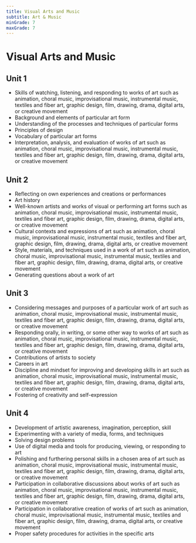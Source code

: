 ```yaml
---
title: Visual Arts and Music
subtitle: Art & Music
minGrade: 7
maxGrade: 7
---
```

# Visual Arts and Music


## Unit 1
* Skills of watching, listening, and responding to works of art such as animation, choral music, improvisational music, instrumental music, textiles and fiber art, graphic design, film, drawing, drama, digital arts, or creative movement
* Background and elements of particular art form
* Understanding of the processes and techniques of particular forms
* Principles of design
* Vocabulary of particular art forms
* Interpretation, analysis, and evaluation of works of art such as animation, choral music, improvisational music, instrumental music, textiles and fiber art, graphic design, film, drawing, drama, digital arts, or creative movement

## Unit 2
* Reflecting on own experiences and creations or performances
* Art history
* Well-known artists and works of visual or performing art forms such as animation, choral music, improvisational music, instrumental music, textiles and fiber art, graphic design, film, drawing, drama, digital arts, or creative movement
* Cultural contexts and expressions of art such as animation, choral music, improvisational music, instrumental music, textiles and fiber art, graphic design, film, drawing, drama, digital arts, or creative movement
* Style, materials, and techniques used in a work of art such as animation, choral music, improvisational music, instrumental music, textiles and fiber art, graphic design, film, drawing, drama, digital arts, or creative movement
* Generating questions about a work of art

## Unit 3
* Considering messages and purposes of a particular work of art such as animation, choral music, improvisational music, instrumental music, textiles and fiber art, graphic design, film, drawing, drama, digital arts, or creative movement
* Responding orally, in writing, or some other way to works of art such as animation, choral music, improvisational music, instrumental music, textiles and fiber art, graphic design, film, drawing, drama, digital arts, or creative movement
* Contributions of artists to society
* Careers in art
* Discipline and mindset for improving and developing skills in art such as animation, choral music, improvisational music, instrumental music, textiles and fiber art, graphic design, film, drawing, drama, digital arts, or creative movement
* Fostering of creativity and self-expression

## Unit 4
* Development of artistic awareness, imagination, perception, skill
* Experimenting with a variety of media, forms, and techniques
* Solving design problems
* Use of digital media and tools for producing, viewing, or responding to art
* Polishing and furthering personal skills in a chosen area of art such as animation, choral music, improvisational music, instrumental music, textiles and fiber art, graphic design, film, drawing, drama, digital arts, or creative movement
* Participation in collaborative discussions about works of art such as animation, choral music, improvisational music, instrumental music, textiles and fiber art, graphic design, film, drawing, drama, digital arts, or creative movement
* Participation in collaborative creation of works of art such as animation, choral music, improvisational music, instrumental music, textiles and fiber art, graphic design, film, drawing, drama, digital arts, or creative movement
* Proper safety procedures for activities in the specific arts